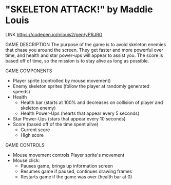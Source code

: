 # "SKELETON ATTACK!" by Maddie Louis

LINK
https://codepen.io/mlouis2/pen/yPRJRG

GAME DESCRIPTION
The purpose of the game is to avoid skeleton enemies that chase you around the screen. They get faster and more powerful over time, and health and star power-ups will appear to assist you. The score is based off of time, so the mission is to stay alive as long as possible.

GAME COMPONENTS
  - Player sprite (controlled by mouse movement)
  - Enemy skeleton sprites (follow the player at randomly generated speeds)
  - Health
    - Health bar (starts at 100% and decreases on collision of player and skeleton enemy)
    - Health Power-Ups (hearts that appear every 5 seconds)
  - Star Power-Ups (stars that appear every 10 seconds)
  - Score (based off of the time spent alive)
    - Current score
    - High score

GAME CONTROLS
  - Mouse movement controls Player sprite's movement
  - Mouse click:
    - Pauses game, brings up information screen
    - Resumes game if paused, continues drawing frames
    - Restarts game if the game was over (health bar at 0)

